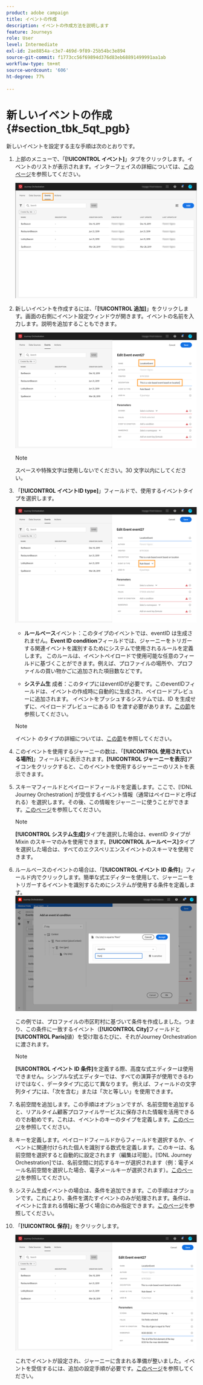 ```yaml
---
product: adobe campaign
title: イベントの作成
description: イベントの作成方法を説明します
feature: Journeys
role: User
level: Intermediate
exl-id: 2ae8854a-c3e7-469d-9f89-25b54bc3e894
source-git-commit: f1773cc56f69894d376d83eb68891499991aa1ab
workflow-type: tm+mt
source-wordcount: '606'
ht-degree: 77%

---
```


# 新しいイベントの作成 {#section_tbk_5qt_pgb}

新しいイベントを設定する主な手順は次のとおりです。

1. 上部のメニューで、「**[!UICONTROL イベント]**」タブをクリックします。イベントのリストが表示されます。インターフェイスの詳細については、[このページ](../about/user-interface.md)を参照してください。

   ![](../assets/journey5.png)

1. 新しいイベントを作成するには、「**[!UICONTROL 追加]**」をクリックします。画面の右側にイベント設定ウィンドウが開きます。イベントの名前を入力します。説明を追加することもできます。

   ![](../assets/journey6.png)

   >[!NOTE]
   >
   >スペースや特殊文字は使用しないでください。30 文字以内にしてください。

1. 「**[!UICONTROL イベントID type]**」フィールドで、使用するイベントタイプを選択します。

   ![](../assets/journey6bis.png)

   * **ルールベース**&#x200B;イベント：このタイプのイベントでは、eventID は生成されません。**Event ID condition**&#x200B;フィールドでは、ジャーニーをトリガーする関連イベントを識別するためにシステムで使用されるルールを定義します。 このルールは、イベントペイロードで使用可能な任意のフィールドに基づくことができます。例えば、プロファイルの場所や、プロファイルの買い物かごに追加された項目数などです。

   * **システム生** 成者：このタイプにはeventIDが必要です。このeventIDフィールドは、イベントの作成時に自動的に生成され、ペイロードプレビューに追加されます。 イベントをプッシュするシステムでは、ID を生成せずに、ペイロードプレビューにある ID を渡す必要があります。[この節](../event/previewing-the-payload.md)を参照してください。
   >[!NOTE]
   >
   >イベント のタイプの詳細については、[この節](../event/about-events.md)を参照してください。
1. このイベントを使用するジャーニーの数は、「**[!UICONTROL 使用されている場所]**」フィールドに表示されます。**[!UICONTROL ジャーニーを表示]**&#x200B;アイコンをクリックすると、このイベントを使用するジャーニーのリストを表示できます。
1. スキーマフィールドとペイロードフィールドを定義します。ここで、[!DNL Journey Orchestration] が受信するイベント情報（通常はペイロードと呼ばれる）を選択します。その後、この情報をジャーニーに使うことができます。[このページ](../event/defining-the-payload-fields.md)を参照してください。
   >[!NOTE]
   >
   >**[!UICONTROL システム生成]**&#x200B;タイプを選択した場合は、eventID タイプが Mixin のスキーマのみを使用できます。**[!UICONTROL ルールベース]**&#x200B;タイプを選択した場合は、すべてのエクスペリエンスイベントのスキーマを使用できます。

1. ルールベースのイベントの場合は、「**[!UICONTROL イベント ID 条件]**」フィールド内でクリックします。簡単な式エディターを使用して、ジャーニーをトリガーするイベントを識別するためにシステムが使用する条件を定義します。
   ![](../assets/alpha-event6.png)

   この例では、プロファイルの市区町村に基づいて条件を作成しました。つまり、この条件に一致するイベント（**[!UICONTROL City]**&#x200B;フィールドと&#x200B;**[!UICONTROL Paris]**&#x200B;値）を受け取るたびに、それがJourney Orchestrationに渡されます。

   >[!NOTE]
   >
   >**[!UICONTROL イベント ID 条件]**&#x200B;を定義する際、高度な式エディターは使用できません。シンプルな式エディターでは、すべての演算子が使用できるわけではなく、データタイプに応じて異なります。 例えば、フィールドの文字列タイプには、「次を含む」または「次と等しい」を使用できます。

1. 名前空間を追加します。この手順はオプションですが、名前空間を追加すると、リアルタイム顧客プロファイルサービスに保存された情報を活用できるのでお勧めです。これは、イベントのキーのタイプを定義します。[このページ](../event/selecting-the-namespace.md)を参照してください。
1. キーを定義します。ペイロードフィールドからフィールドを選択するか、イベントに関連付けられた個人を識別する数式を定義します。このキーは、名前空間を選択すると自動的に設定されます（編集は可能）。[!DNL Journey Orchestration]では、名前空間に対応するキーが選択されます（例：電子メール名前空間を選択した場合、電子メールキーが選択されます）。[このページ](../event/defining-the-event-key.md)を参照してください。
1. システム生成イベントの場合は、条件を追加できます。この手順はオプションです。これにより、条件を満たすイベントのみが処理されます。条件は、イベントに含まれる情報に基づく場合にのみ指定できます。[このページ](../event/adding-a-condition.md)を参照してください。
1. 「**[!UICONTROL 保存]**」をクリックします。

   ![](../assets/journey7.png)

   これでイベントが設定され、ジャーニーに含まれる準備が整いました。イベントを受信するには、追加の設定手順が必要です。[このページ](../event/additional-steps-to-send-events-to-journey-orchestration.md)を参照してください。
